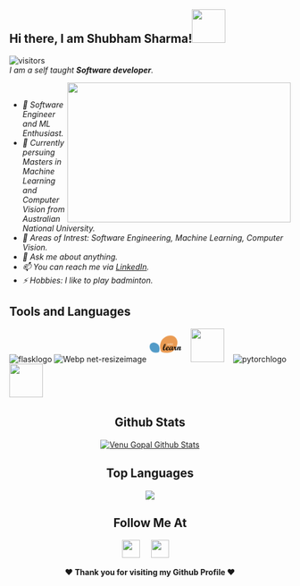 ## Hi there, I am Shubham Sharma!<img height="60" width="60" src="https://media1.tenor.com/images/3ca4190df184f2329bb9f0bd06ea0cc2/tenor.gif?itemid=10604183" />
![visitors](https://komarev.com/ghpvc/?username=OfficialShubham)
<br/>
<i>I am a self taught <b>Software developer</b>.</i>
<i>
  
<img align="right" height="250" width="400" src="https://media.giphy.com/media/kl5ctZSctCbE4/giphy.gif" />
<br>
<ul>
        <li>🔭 Software Engineer and ML Enthusiast.</li>
        <li>💼 Currently persuing Masters in Machine Learning and Computer Vision from Australian National University.</li>
        <li>🤔 Areas of Intrest: Software Engineering, Machine Learning, Computer Vision.</li>
        <li>💬 Ask me about anything.</li>
        <li>📫 You can reach me via <a target="_blank" href="https://www.linkedin.com/in/ai-shubham/">LinkedIn</a>.</li>
        <li>⚡ Hobbies: I like to play badminton.</li>
      </ul>
</i>

## Tools and Languages

![flasklogo](https://user-images.githubusercontent.com/42817026/124359029-c9683700-dc40-11eb-8219-a53ccad9c6b9.png)
![Webp net-resizeimage](https://user-images.githubusercontent.com/42817026/124359087-fe748980-dc40-11eb-80d3-24e50fd6afb5.png)
<img height="60" width="60" src="https://raw.githubusercontent.com/github/explore/80688e429a7d4ef2fca1e82350fe8e3517d3494d/topics/scikit-learn/scikit-learn.png" />&nbsp;&nbsp;&nbsp;
<img height="60" width="60" src="https://www.aldakur.net/wp-content/uploads/2017/03/docker-logo-1024x914.png" />&nbsp;&nbsp;&nbsp;
![pytorchlogo](https://user-images.githubusercontent.com/42817026/124358206-e26ee900-dc3c-11eb-8d39-0a11d2baba67.png)
<img height="60" width="60" src="https://palanceli.com/2017/10/01/2017/1001opencvpy/img13.png" />&nbsp;&nbsp;&nbsp;

<div align="center">

## Github Stats
<a href="https://github.com/Officialshubham">
  <img align="center" alt="Venu Gopal Github Stats" src="https://github-readme-stats.vercel.app/api?username=Officialshubham&show_icons=true&theme=tokyonight">
</a>
</div>

<div align="center">

## Top Languages
<a href="https://github.com/Officialshubham">
  <img align="center" src="https://github-readme-stats.vercel.app/api/top-langs/?username=Officialshubham&theme=tokyonight&layout=compact">
</a>
 </div>

<div align="center">

## Follow Me At
<a href="https://www.linkedin.com/in/ai-shubham/"><img height="32" width="32" src="https://gartman.com/wp-content/uploads/2020/08/57-571935_linkedin-icon-vector-png-linkedin-circle-logo-transparent-287x300.jpg" /></a>&nbsp;&nbsp;&nbsp;&nbsp;
<a href="https://twitter.com/Shubham39431337"><img height="32" width="32" src="https://1000logos.net/wp-content/uploads/2017/06/Twitter-Logo.png" /></a>&nbsp;&nbsp;&nbsp;&nbsp;

</div>

<div align="center">
  
<b>❤️ Thank you for visiting my Github Profile ❤️</b>
</div>
